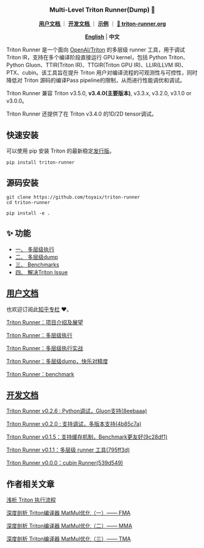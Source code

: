 <h3 align="center">
Multi-Level Triton Runner(Dump) 🔧
</h3>

<p align="center">
<a href="README.zh.md#用户文档"><b> 用户文档 </b></a> ｜ <a href="README.zh.md#开发文档"><b>开发文档</b> </a> ｜ <a href="./doc/"><b>示例</b></a> ｜ <a href="https://triton-runner.org"><b>🔗 triton-runner.org</b></a>
</p>

<p align="center">
<a href="README.md"><b>English</b></a> | <a><b>中文</b></a>
</p>

Triton Runner 是一个面向 [OpenAI/Triton](https://github.com/triton-lang/triton) 的多层级 runner 工具，用于调试 Triton IR，支持在多个编译阶段直接运行 GPU kernel，包括 Python Triton、Python Gluon、TTIR(Triton IR)、TTGIR(Triton GPU IR)、LLIR(LLVM IR)、PTX、cubin。该工具旨在提升 Triton 用户对编译流程的可观测性与可控性，同时降低对 Triton 源码的编译Pass pipeline的限制，从而进行性能调优和调试。

Triton Runner 兼容 Triton v3.5.0, **v3.4.0(主要版本)**, v3.3.x, v3.2.0, v3.1.0 or v3.0.0。

Triton Runner 还提供了在 Triton v3.4.0 的1D/2D tensor调试。

## 快速安装

可以使用 pip 安装 Triton 的最新稳定[发行版](https://pypi.org/project/triton-runner/#history)。

```shell
pip install triton-runner
```

## 源码安装

```shell
git clone https://github.com/toyaix/triton-runner
cd triton-runner

pip install -e .
```

## ✨ 功能

- [一、 多层级执行](README.md#i-multi-level-runner)
- [二、 多层级dump](README.md#ii-multi-level-dump)
- [三、 Benchmarks](README.md#iii-benchmarks)
- [四、 解决Triton Issue](README.md#iv-solving-triton-issues)


## [用户文档](https://www.zhihu.com/column/c_1959013459611059049)

也欢迎订阅此[知乎专栏](https://www.zhihu.com/column/c_1959013459611059049) ❤️。

[Triton Runner：项目介绍及展望](https://zhuanlan.zhihu.com/p/1953369848705971938)

[Triton Runner：多层级执行](https://zhuanlan.zhihu.com/p/1962780277102314198)

[Triton Runner：多层级执行实战](https://zhuanlan.zhihu.com/p/1962781206987903833)

[Triton Runner：多层级dump，快乐对精度](https://zhuanlan.zhihu.com/p/1962781753031763780)

[Triton Runner：benchmark](https://zhuanlan.zhihu.com/p/1962782889830781511)

## [开发文档](https://www.zhihu.com/column/c_1940119129400013405)

[Triton Runner v0.2.6 : Python调试，Gluon支持(8eebaaa)](https://zhuanlan.zhihu.com/p/1958653485118624326)

[Triton Runner v0.2.0 : 支持调试，多版本支持(4b85c7a)](https://zhuanlan.zhihu.com/p/1951383935830454570)

[Triton Runner v0.1.5：支持缓存机制，Benchmark更友好(9c28df1)](https://zhuanlan.zhihu.com/p/1931261279072396108)

[Triton Runner v0.1.1：多层级 runner 工具(795ff3d)](https://zhuanlan.zhihu.com/p/1927486699484717368)

[Triton Runner v0.0.0：cubin Runner(539d549)](https://zhuanlan.zhihu.com/p/1925826891702576935)

## 作者相关文章

[浅析 Triton 执行流程](https://zhuanlan.zhihu.com/p/712640431)

[深度剖析 Triton编译器 MatMul优化（一）—— FMA](https://zhuanlan.zhihu.com/p/1922542705797465957)

[深度剖析 Triton编译器 MatMul优化（二）—— MMA](https://zhuanlan.zhihu.com/p/1922921325296615496)

[深度剖析 Triton编译器 MatMul优化（三）—— TMA](https://zhuanlan.zhihu.com/p/1924011555437155686)
